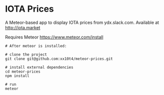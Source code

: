 # IOTA Prices

A Meteor-based app to display IOTA prices from ydx.slack.com. Available at http://iota.market

Requires Meteor https://www.meteor.com/install

```
# After meteor is installed:

# clone the project
git clone git@github.com:xx10t4/meteor-prices.git

# install external dependencies
cd meteor-prices
npm install

# run
meteor
```